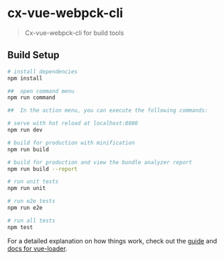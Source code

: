 # cx-vue-webpck-cli

> Cx-vue-webpck-cli for build tools

## Build Setup

``` bash
# install dependencies
npm install

##  open command menu
npm run command

##  In the action menu, you can execute the following commands:

# serve with hot reload at localhost:8080
npm run dev

# build for production with minification
npm run build

# build for production and view the bundle analyzer report
npm run build --report

# run unit tests
npm run unit

# run e2e tests
npm run e2e

# run all tests
npm test
```


For a detailed explanation on how things work, check out the [guide](http://vuejs-templates.github.io/webpack/) and [docs for vue-loader](http://vuejs.github.io/vue-loader).
